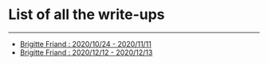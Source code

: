 # List of all the write-ups

---

* [Brigitte Friand : 2020/10/24 - 2020/11/11](Brigitte_Friang/Index.md)
* [Brigitte Friand : 2020/12/12 - 2020/12/13](kksctf_open_2020/Index.md)
